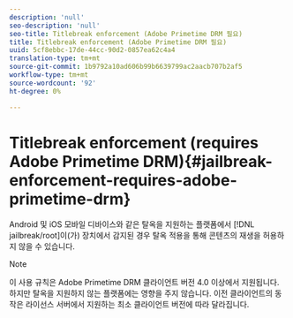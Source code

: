 ```yaml
---
description: 'null'
seo-description: 'null'
seo-title: Titlebreak enforcement (Adobe Primetime DRM 필요)
title: Titlebreak enforcement (Adobe Primetime DRM 필요)
uuid: 5cf8ebbc-17de-44cc-90d2-0857ea62c4a4
translation-type: tm+mt
source-git-commit: 1b9792a10ad606b99b6639799ac2aacb707b2af5
workflow-type: tm+mt
source-wordcount: '92'
ht-degree: 0%

---
```



# Titlebreak enforcement (requires Adobe Primetime DRM){#jailbreak-enforcement-requires-adobe-primetime-drm}

Android 및 iOS 모바일 디바이스와 같은 탈옥을 지원하는 플랫폼에서 [!DNL jailbreak/root]이(가) 장치에서 감지된 경우 탈옥 적용을 통해 콘텐츠의 재생을 허용하지 않을 수 있습니다.

>[!NOTE]
>
>이 사용 규칙은 Adobe Primetime DRM 클라이언트 버전 4.0 이상에서 지원됩니다. 하지만 탈옥을 지원하지 않는 플랫폼에는 영향을 주지 않습니다. 이전 클라이언트의 동작은 라이선스 서버에서 지원하는 최소 클라이언트 버전에 따라 달라집니다.

